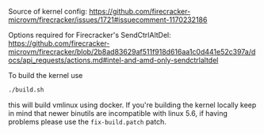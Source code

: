 Source of kernel config: https://github.com/firecracker-microvm/firecracker/issues/1721#issuecomment-1170232186

Options required for Firecracker's SendCtrlAltDel:
https://github.com/firecracker-microvm/firecracker/blob/2b8ad83629af511f918d616aa1c0d441e52c397a/docs/api_requests/actions.md#intel-and-amd-only-sendctrlaltdel

To build the kernel use
```bash
./build.sh
```
this will build vmlinux using docker. If you're building the kernel locally keep in mind that newer binutils are incompatible with linux 5.6, if having problems please use the `fix-build.patch` patch.
